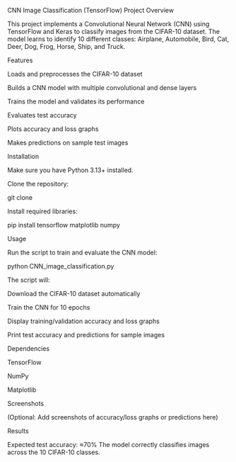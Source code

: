 CNN Image Classification (TensorFlow)
Project Overview

This project implements a Convolutional Neural Network (CNN) using TensorFlow and Keras to classify images from the CIFAR-10 dataset. The model learns to identify 10 different classes: Airplane, Automobile, Bird, Cat, Deer, Dog, Frog, Horse, Ship, and Truck.

Features

Loads and preprocesses the CIFAR-10 dataset

Builds a CNN model with multiple convolutional and dense layers

Trains the model and validates its performance

Evaluates test accuracy

Plots accuracy and loss graphs

Makes predictions on sample test images

Installation

Make sure you have Python 3.13+ installed.

Clone the repository:

git clone <your-repo-link>


Install required libraries:

pip install tensorflow matplotlib numpy

Usage

Run the script to train and evaluate the CNN model:

python CNN_image_classification.py


The script will:

Download the CIFAR-10 dataset automatically

Train the CNN for 10 epochs

Display training/validation accuracy and loss graphs

Print test accuracy and predictions for sample images

Dependencies

TensorFlow

NumPy

Matplotlib

Screenshots

(Optional: Add screenshots of accuracy/loss graphs or predictions here)

Results

Expected test accuracy: ≈70%
The model correctly classifies images across the 10 CIFAR-10 classes.
